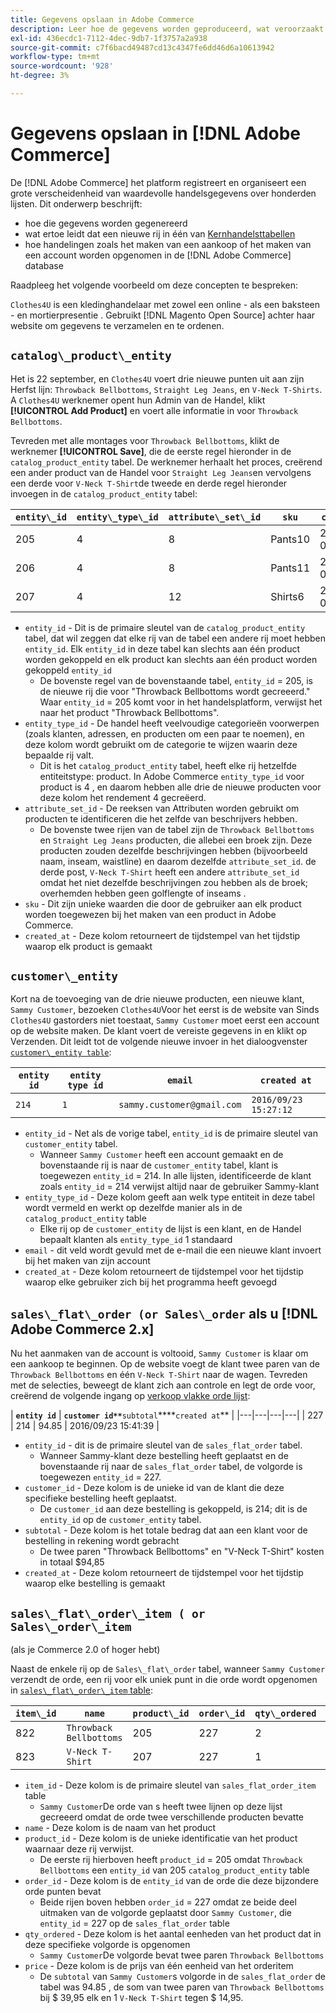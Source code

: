 ```yaml
---
title: Gegevens opslaan in Adobe Commerce
description: Leer hoe de gegevens worden geproduceerd, wat veroorzaakt dat een nieuwe rij wordt opgenomen, en hoe de acties in het gegevensbestand van Adobe Commerce worden geregistreerd.
exl-id: 436ecdc1-7112-4dec-9db7-1f3757a2a938
source-git-commit: c7f6bacd49487cd13c4347fe6dd46d6a10613942
workflow-type: tm+mt
source-wordcount: '928'
ht-degree: 3%

---
```


# Gegevens opslaan in [!DNL Adobe Commerce]

De [!DNL Adobe Commerce] het platform registreert en organiseert een grote verscheidenheid van waardevolle handelsgegevens over honderden lijsten. Dit onderwerp beschrijft:

* hoe die gegevens worden gegenereerd
* wat ertoe leidt dat een nieuwe rij in één van [Kernhandelsttabellen](../data-warehouse-mgr/common-mage-tables.md)
* hoe handelingen zoals het maken van een aankoop of het maken van een account worden opgenomen in de [!DNL Adobe Commerce] database

Raadpleeg het volgende voorbeeld om deze concepten te bespreken:

`Clothes4U` is een kledinghandelaar met zowel een online - als een baksteen - en mortierpresentie . Gebruikt [!DNL Magento Open Source] achter haar website om gegevens te verzamelen en te ordenen.

## `catalog\_product\_entity`

Het is 22 september, en `Clothes4U` voert drie nieuwe punten uit aan zijn Herfst lijn: `Throwback Bellbottoms`, `Straight Leg Jeans`, en `V-Neck T-Shirts`. A `Clothes4U` werknemer opent hun Admin van de Handel, klikt **[!UICONTROL Add Product]** en voert alle informatie in voor `Throwback Bellbottoms`.

Tevreden met alle montages voor `Throwback Bellbottoms`, klikt de werknemer **[!UICONTROL Save]**, die de eerste regel hieronder in de `catalog_product_entity` tabel. De werknemer herhaalt het proces, creërend een ander product van de Handel voor `Straight Leg Jeans`en vervolgens een derde voor `V-Neck T-Shirt`de tweede en derde regel hieronder invoegen in de `catalog_product_entity` tabel:

| **`entity\_id`** | **`entity\_type\_id`** | **`attribute\_set\_id`** | **`sku`** | **`created\_at`** |
|---|---|---|---|---|
| 205 | 4 | 8 | Pants10 | 2016/09/22 09:15:43 |
| 206 | 4 | 8 | Pants11 | 2016/09/22 09:18:17 |
| 207 | 4 | 12 | Shirts6 | 2016/09/22 09:24:02 |

* `entity_id` - Dit is de primaire sleutel van de `catalog_product_entity` tabel, dat wil zeggen dat elke rij van de tabel een andere rij moet hebben `entity_id`. Elk `entity_id` in deze tabel kan slechts aan één product worden gekoppeld en elk product kan slechts aan één product worden gekoppeld `entity_id`
   * De bovenste regel van de bovenstaande tabel, `entity_id` = 205, is de nieuwe rij die voor &quot;Throwback Bellbottoms wordt gecreeerd.&quot; Waar `entity_id` = 205 komt voor in het handelsplatform, verwijst het naar het product &quot;Throwback Bellbottoms&quot;.
* `entity_type_id` - De handel heeft veelvoudige categorieën voorwerpen (zoals klanten, adressen, en producten om een paar te noemen), en deze kolom wordt gebruikt om de categorie te wijzen waarin deze bepaalde rij valt.
   * Dit is het `catalog_product_entity` tabel, heeft elke rij hetzelfde entiteitstype: product. In Adobe Commerce `entity_type_id` voor product is 4 , en daarom hebben alle drie de nieuwe producten voor deze kolom het rendement 4 gecreëerd.
* `attribute_set_id` - De reeksen van Attributen worden gebruikt om producten te identificeren die het zelfde van beschrijvers hebben.
   * De bovenste twee rijen van de tabel zijn de `Throwback Bellbottoms` en `Straight Leg Jeans` producten, die allebei een broek zijn. Deze producten zouden dezelfde beschrijvingen hebben (bijvoorbeeld naam, inseam, waistline) en daarom dezelfde `attribute_set_id`. de derde post, `V-Neck T-Shirt` heeft een andere `attribute_set_id` omdat het niet dezelfde beschrijvingen zou hebben als de broek; overhemden hebben geen golflengte of inseams .
* `sku` - Dit zijn unieke waarden die door de gebruiker aan elk product worden toegewezen bij het maken van een product in Adobe Commerce.
* `created_at` - Deze kolom retourneert de tijdstempel van het tijdstip waarop elk product is gemaakt

## `customer\_entity`

Kort na de toevoeging van de drie nieuwe producten, een nieuwe klant, `Sammy Customer`, bezoeken `Clothes4U`Voor het eerst is de website van Sinds `Clothes4U` gastorders niet toestaat, `Sammy Customer` moet eerst een account op de website maken. De klant voert de vereiste gegevens in en klikt op Verzenden. Dit leidt tot de volgende nieuwe invoer in het dialoogvenster [`customer\_entity table`](../data-warehouse-mgr/cust-ent-table.md):

| **`entity id`** | **`entity type id`** | **`email`** | **`created at`** |
|---|---|---|---|
| `214` | `1` | `sammy.customer@gmail.com` | `2016/09/23 15:27:12` |

* `entity_id` - Net als de vorige tabel, `entity_id` is de primaire sleutel van `customer_entity` tabel.
   * Wanneer `Sammy Customer` heeft een account gemaakt en de bovenstaande rij is naar de `customer_entity` tabel, klant is toegewezen `entity_id` = 214. In alle lijsten, identificeerde de klant zoals `entity_id` = 214 verwijst altijd naar de gebruiker Sammy-klant
* `entity_type_id` - Deze kolom geeft aan welk type entiteit in deze tabel wordt vermeld en werkt op dezelfde manier als in de `catalog_product_entity` table
   * Elke rij op de `customer_entity` de lijst is een klant, en de Handel bepaalt klanten als `entity_type_id` 1 standaard
* `email` - dit veld wordt gevuld met de e-mail die een nieuwe klant invoert bij het maken van zijn account
* `created_at` - Deze kolom retourneert de tijdstempel voor het tijdstip waarop elke gebruiker zich bij het programma heeft gevoegd

## `sales\_flat\_order (or Sales\_order` als u [!DNL Adobe Commerce 2.x]

Nu het aanmaken van de account is voltooid, `Sammy Customer` is klaar om een aankoop te beginnen. Op de website voegt de klant twee paren van de `Throwback Bellbottoms` en één `V-Neck T-Shirt` naar de wagen. Tevreden met de selecties, beweegt de klant zich aan controle en legt de orde voor, creërend de volgende ingang op [verkoop vlakke orde lijst](../data-warehouse-mgr/sales-flat-order-table.md):

| **`entity id`** | **`customer id**`**`subtotal`****`created at`** |
|---|---|---|---|
| 227 | 214 | 94.85 | 2016/09/23 15:41:39 |

* `entity_id` - dit is de primaire sleutel van de `sales_flat_order` tabel.
   * Wanneer Sammy-klant deze bestelling heeft geplaatst en de bovenstaande rij naar de `sales_flat_order` tabel, de volgorde is toegewezen `entity_id` = 227.
* `customer_id` - Deze kolom is de unieke id van de klant die deze specifieke bestelling heeft geplaatst.
   * De `customer_id` aan deze bestelling is gekoppeld, is 214; dit is de `entity_id` op de `customer_entity` tabel.
* `subtotal` - Deze kolom is het totale bedrag dat aan een klant voor de bestelling in rekening wordt gebracht
   * De twee paren &quot;Throwback Bellbottoms&quot; en &quot;V-Neck T-Shirt&quot; kosten in totaal $94,85
* `created_at` - Deze kolom retourneert de tijdstempel voor het tijdstip waarop elke bestelling is gemaakt

## `sales\_flat\_order\_item ( or Sales\_order\_item`

(als je Commerce 2.0 of hoger hebt)

Naast de enkele rij op de `Sales\_flat\_order` tabel, wanneer `Sammy Customer` verzendt de orde, een rij voor elk uniek punt in die orde wordt opgenomen in [`sales\_flat\_order\_item` table](../data-warehouse-mgr/sales-flat-order-item-table.md):

| **`item\_id`** | **`name`** | **`product\_id`** | **`order\_id`** | **`qty\_ordered`** | **`price`** |
|---|---|---|---|---|---|
| 822 | `Throwback Bellbottoms` | 205 | 227 | 2 | 39.95 |
| 823 | `V-Neck T-Shirt` | 207 | 227 | 1 | 14.95 |

* `item_id` - Deze kolom is de primaire sleutel van `sales_flat_order_item` table
   * `Sammy Customer`De orde van s heeft twee lijnen op deze lijst gecreeerd omdat de orde twee verschillende producten bevatte
* `name` - Deze kolom is de naam van het product
* `product_id` - Deze kolom is de unieke identificatie van het product waarnaar deze rij verwijst.
   * De eerste rij hierboven heeft `product_id` = 205 omdat `Throwback Bellbottoms` een `entity_id` van 205 `catalog_product_entity` table
* `order_id` - Deze kolom is de `entity_id` van de orde die deze bijzondere orde punten bevat
   * Beide rijen boven hebben `order_id` = 227 omdat ze beide deel uitmaken van de volgorde geplaatst door `Sammy Customer`, die `entity_id` = 227 op de `sales_flat_order` table
* `qty_ordered` - Deze kolom is het aantal eenheden van het product dat in deze specifieke volgorde is opgenomen
   * `Sammy Customer`De volgorde bevat twee paren `Throwback Bellbottoms`
* `price` - Deze kolom is de prijs van één eenheid van het orderitem
   * De `subtotal` van `Sammy Customer`s volgorde in de `sales_flat_order` de tabel was 94.85 , de som van twee paren van `Throwback Bellbottoms` bij $ 39,95 elk en 1 `V-Neck T-Shirt` tegen $ 14,95.
